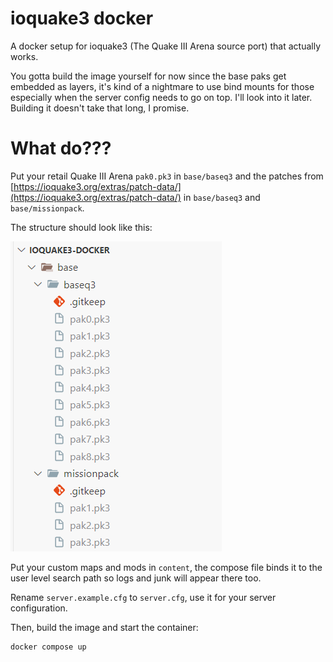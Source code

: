 # ioquake3 docker

A docker setup for ioquake3 (The Quake III Arena source port) that actually works.

You gotta build the image yourself for now since the base paks get embedded as layers, it's kind of a nightmare to use bind mounts for those especially when the server config needs to go on top. I'll look into it later. Building it doesn't take that long, I promise.

# What do???

Put your retail Quake III Arena `pak0.pk3` in `base/baseq3` and the patches from [https://ioquake3.org/extras/patch-data/](https://ioquake3.org/extras/patch-data/) in `base/baseq3` and `base/missionpack`.

The structure should look like this:

![alt text](image-1.png)

Put your custom maps and mods in `content`, the compose file binds it to the user level search path so logs and junk will appear there too.

Rename `server.example.cfg` to `server.cfg`, use it for your server configuration.

Then, build the image and start the container:
```bash
docker compose up
```
